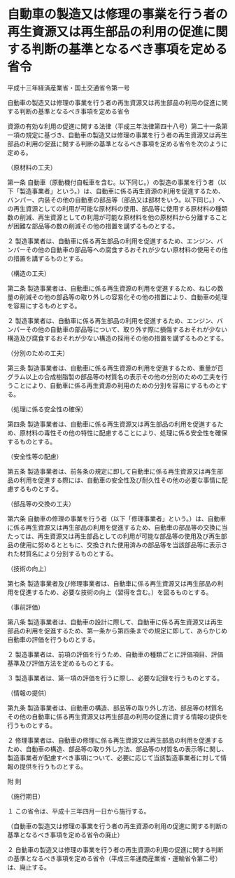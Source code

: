 # 自動車の製造又は修理の事業を行う者の再生資源又は再生部品の利用の促進に関する判断の基準となるべき事項を定める省令

平成十三年経済産業省・国土交通省令第一号

自動車の製造又は修理の事業を行う者の再生資源又は再生部品の利用の促進に関する判断の基準となるべき事項を定める省令

資源の有効な利用の促進に関する法律（平成三年法律第四十八号）第二十一条第一項の規定に基づき、自動車の製造又は修理の事業を行う者の再生資源又は再生部品の利用の促進に関する判断の基準となるべき事項を定める省令を次のように定める。

（原材料の工夫）

第一条 自動車（原動機付自転車を含む。以下同じ。）の製造の事業を行う者（以下「製造事業者」という。）は、自動車に係る再生資源の利用を促進するため、バンパー、内装その他の自動車の部品等（部品又は部材をいう。以下同じ。）への再生資源としての利用が可能な原材料の使用、部品等に使用する原材料の種類数の削減、再生資源としての利用が可能な原材料を他の原材料から分離することが困難な部品等の数の削減その他の措置を講ずるものとする。

２ 製造事業者は、自動車に係る再生部品の利用を促進するため、エンジン、バンパーその他の自動車の部品等への腐食するおそれが少ない原材料の使用その他の措置を講ずるものとする。

（構造の工夫）

第二条 製造事業者は、自動車に係る再生資源の利用を促進するため、ねじの数量の削減その他の部品等の取り外しの容易化その他の措置により、自動車の処理を容易にするものとする。

２ 製造事業者は、自動車に係る再生部品の利用を促進するため、エンジン、バンパーその他の自動車の部品等について、取り外す際に損傷するおそれが少ない構造及び腐食するおそれが少ない構造の採用その他の措置を講ずるものとする。

（分別のための工夫）

第三条 製造事業者は、自動車に係る再生資源の利用を促進するため、重量が百グラム以上の合成樹脂製の部品等の材質名の表示その他の分別のための工夫を行うことにより、自動車に係る再生資源の利用のための分別を容易にするものとする。

（処理に係る安全性の確保）

第四条 製造事業者は、自動車に係る再生資源又は再生部品の利用を促進するため、原材料の毒性その他の特性に配慮することにより、処理に係る安全性を確保するものとする。

（安全性等の配慮）

第五条 製造事業者は、前各条の規定に即して自動車に係る再生資源又は再生部品の利用を促進する際には、自動車の安全性及び耐久性その他の必要な事情に配慮するものとする。

（部品等の交換の工夫）

第六条 自動車の修理の事業を行う者（以下「修理事業者」という。）は、自動車に係る再生資源又は再生部品の利用を促進するため、自動車の部品等の交換に当たっては、再生資源又は再生部品としての利用が可能な部品等の使用及び再生部品の使用に努めるとともに、交換された使用済みの部品等を当該部品等に表示された材質名により分別するものとする。

（技術の向上）

第七条 製造事業者及び修理事業者は、自動車に係る再生資源又は再生部品の利用を促進するため、必要な技術の向上（習得を含む。）を図るものとする。

（事前評価）

第八条 製造事業者は、自動車の設計に際して、自動車に係る再生資源又は再生部品の利用を促進するため、第一条から第四条までの規定に即して、あらかじめ自動車の評価を行うものとする。

２ 製造事業者は、前項の評価を行うため、自動車の種類ごとに評価項目、評価基準及び評価方法を定めるものとする。

３ 製造事業者は、第一項の評価を行うに際し、必要な記録を行うものとする。

（情報の提供）

第九条 製造事業者は、自動車の構造、部品等の取り外し方法、部品等の材質名その他の自動車に係る再生資源又は再生部品の利用の促進に資する情報の提供を行うものとする。

２ 修理事業者は、自動車の修理に係る再生資源又は再生部品の利用を促進するため、自動車の構造、部品等の取り外し方法、部品等の材質名の表示等に関し、製造事業者が配慮すべき事項について、必要に応じて当該製造事業者に対して情報の提供を行うものとする。

附 則

（施行期日）

１ この省令は、平成十三年四月一日から施行する。

（自動車の製造又は修理の事業を行う者の再生資源の利用の促進に関する判断の基準となるべき事項を定める省令の廃止）

２ 自動車の製造又は修理の事業を行う者の再生資源の利用の促進に関する判断の基準となるべき事項を定める省令（平成三年通商産業省・運輸省令第二号）は、廃止する。
